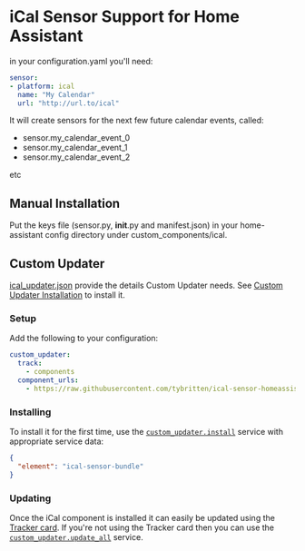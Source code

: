 # iCal Sensor Support for Home Assistant

in your configuration.yaml you'll need:

```yaml
sensor:
- platform: ical
  name: "My Calendar"
  url: "http://url.to/ical"
```

It will create sensors for the next few future calendar events, called:

* sensor.my_calendar_event_0
* sensor.my_calendar_event_1
* sensor.my_calendar_event_2

etc

## Manual Installation

Put the keys file (sensor.py, __init__.py and manifest.json) in your home-assistant config directory under custom_components/ical.

## Custom Updater

[ical_updater.json](ical_updater.json)  provide the details Custom Updater needs. See [Custom Updater Installation](https://github.com/custom-components/custom_updater/wiki/Installation) to install it.

### Setup

Add the following to your configuration:
```yaml
custom_updater:
  track:
    - components
  component_urls:
    - https://raw.githubusercontent.com/tybritten/ical-sensor-homeassistant/master/ical_updater.json

```

### Installing

To install it for the first time, use the [`custom_updater.install`](https://github.com/custom-components/custom_updater/wiki/Services#install-element-cardcomponentpython_script) service with appropriate service data:
```json
{
  "element": "ical-sensor-bundle"
}
```

### Updating

Once the iCal component is installed it can easily be updated using the [Tracker card](https://github.com/custom-cards/tracker-card). If you're not using the Tracker card then you can use the [`custom_updater.update_all`](https://github.com/custom-components/custom_updater/wiki/Services#update-all) service.

